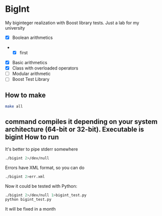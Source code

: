 BigInt
======

My biginteger realization with Boost library tests. Just a lab for my university
- [x] Boolean arithmetics
- - [x] first
- [x] Basic arithmetics
- [x] Class with overloaded operators
- [ ] Modular arithmetic
- [ ] Boost Test Library

How to make
-----------
```bash
make all
```
command compiles it depending on your system architecture (64-bit or 32-bit). Executable is bigint
How to run
----------
It's better to pipe stderr somewhere
```bash
./bigint 2>/dev/null
```
Errors have XML format, so you can do
```bash
./bigint 2>err.xml
```

Now it could be tested with Python:
```bash
./bigint 2>/dev/null 1>bigint_test.py
python bigint_test.py
```
It will be fixed in a month
